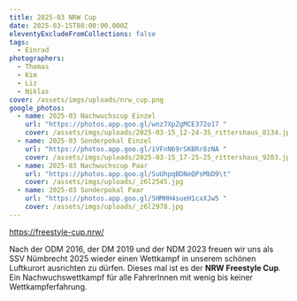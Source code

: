 ```yaml
---
title: 2025-03 NRW Cup
date: 2025-03-15T08:00:00.000Z
eleventyExcludeFromCollections: false
tags:
  - Einrad
photographers:
  - Thomas
  - Kim
  - Liz
  - Niklas
cover: /assets/imgs/uploads/nrw_cup.png
google_photos:
  - name: 2025-03 Nachwuchscup Einzel
    url: "https://photos.app.goo.gl/wnz7XpZgMCE372o17 "
    cover: /assets/imgs/uploads/2025-03-15_12-24-35_rittershaus_8134.jpg
  - name: 2025-03 Sonderpokal Einzel
    url: "https://photos.app.goo.gl/iVFnN69rSKBRr8zNA "
    cover: /assets/imgs/uploads/2025-03-15_17-25-25_rittershaus_9203.jpg
  - name: 2025-03 Nachwuchscup Paar
    url: "https://photos.app.goo.gl/SuUhpqBDNeQPsMbD9\t"
    cover: /assets/imgs/uploads/_z6l2545.jpg
  - name: 2025-03 Sonderpokal Paar
    url: "https://photos.app.goo.gl/SHMHH4sueH1cxXJw5 "
    cover: /assets/imgs/uploads/_z6l2978.jpg
---
```

<https://freestyle-cup.nrw/>

[](https://freestyle-cup.nrw/)Nach der ODM 2016, der DM 2019 und der NDM 2023 freuen wir uns als SSV 
Nümbrecht 2025 wieder einen Wettkampf in unserem schönen Luftkurort 
ausrichten zu dürfen. Dieses mal ist es der **NRW Freestyle Cup**. Ein Nachwuchswettkampf für alle FahrerInnen mit wenig bis keiner Wettkampferfahrung.
